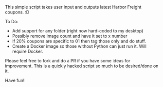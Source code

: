 This simple script takes user input and outputs latest Harbor Freight coupons. :D

To Do:

* Add support for any folder (right now hard-coded to my desktop)
* Possibly remove image count and have it set to x number
* If 20% coupons are specific to 01 then tag those only and do stuff.
* Create a Docker image so those without Python can just run it. Will require Docker.

Please feel free to fork and do a PR if you have some ideas for improvement. This is a quickly hacked script so much to be desired/done on it.

Have fun!